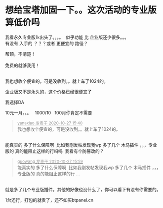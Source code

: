 # 想给宝塔加固一下。。这次活动的专业版 算低价吗


我看永久专业版1k出头了。。。。&nbsp;&nbsp;似乎功能 比 企业版还少很多。。。 <br />
有没有 入手的 ？？？或者 更便宜的 路径？

帮顶，不清楚！<br />
<br />
免费的就够我用！<br />
<br />
<img src="static/image/smiley/default/hug.gif" smilieid="13" border="0" alt="" /><img src="static/image/smiley/default/hug.gif" smilieid="13" border="0" alt="" /><img src="static/image/smiley/default/hug.gif" smilieid="13" border="0" alt="" />

我也想收个便宜的，可是没收到。。就上车了1024的。

企业版又不是永久的，这个价格已经很便宜了

我选择DA<img src="static/image/smiley/yct/010.gif" smilieid="41" border="0" alt="" />

10元一月。。。&nbsp; &nbsp;1000/10&nbsp; &nbsp;100月你肯定不需要

<div class="quote"><blockquote><font size="2"><a href="https://www.hostloc.com/forum.php?mod=redirect&amp;goto=findpost&amp;pid=9359631&amp;ptid=759015" target="_blank"><font color="#999999">yanaxiao 发表于 2020-10-27 15:40</font></a></font><br />
我也想收个便宜的，可是没收到。。就上车了1024的。</blockquote></div><br />
能真实的 多了什么保障啊&nbsp;&nbsp;比如我刚发帖发现我wp 多了几个 木马插件 ，，，专业版的 真的能阻止这样的行吗吗&nbsp;&nbsp;我看有个防篡改的？

<div class="quote"><blockquote><font size="2"><a href="https://www.hostloc.com/forum.php?mod=redirect&amp;goto=findpost&amp;pid=9359733&amp;ptid=759015" target="_blank"><font color="#999999">guowang 发表于 2020-10-27 15:59</font></a></font><br />
能真实的 多了什么保障啊&nbsp;&nbsp;比如我刚发帖发现我wp 多了几个 木马插件 ，，，专业版的 真的能阻止这样的行 ...</blockquote></div><br />
就是多了几个专业版插件，其他的好像也没什么了，你可以看下有没有你需要的。<br />
<img id="aimg_LbYeb" onclick="zoom(this, this.src, 0, 0, 0)" class="zoom" src="https://tu.i3.pw/imgs/2020/10/a93fe31011d1093a.png" onmouseover="img_onmouseoverfunc(this)" onload="thumbImg(this)" border="0" alt="" />

1台还行，打包的就贵了，还不如买btpanel.cn<img src="static/image/smiley/default/lol.gif" smilieid="12" border="0" alt="" />
